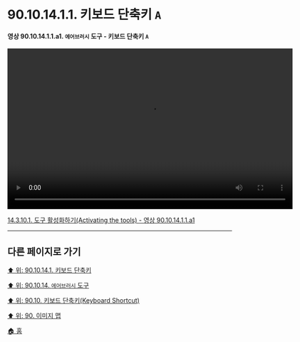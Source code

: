# 90.10.14.1.1. 키보드 단축키 `A`

<a id="90-10-14-01-01-a1"></a>

#### 영상 90.10.14.1.1.a1. `에어브러시` 도구 - 키보드 단축키 `A`
<video controls="controls" width="640" height="360" src="https://github.com/wonder13662/gimp/assets/15767104/a635855d-08b5-4f29-b408-577734c3344c"></video>

[14.3.10.1. 도구 활성화하기(Activating the tools) - 영상 90.10.14.1.1.a1](./14-03-10-01-activating_the_tool.md#90-10-14-01-01-a1)

***

## 다른 페이지로 가기

[⬆️ 위: 90.10.14.1. 키보드 단축키](./90-10-14-01-00-keyboard_shortcut.md)

[⬆️ 위: 90.10.14. `에어브러시` 도구](./90-10-14-00-airbrush.md)

[⬆️ 위: 90.10. 키보드 단축키(Keyboard Shortcut)](./90-10-00-keyboard_shortcut.md)

[⬆️ 위: 90. 이미지 맵](./90-00-image-map.md)

[🏠 홈](./00-home.md)